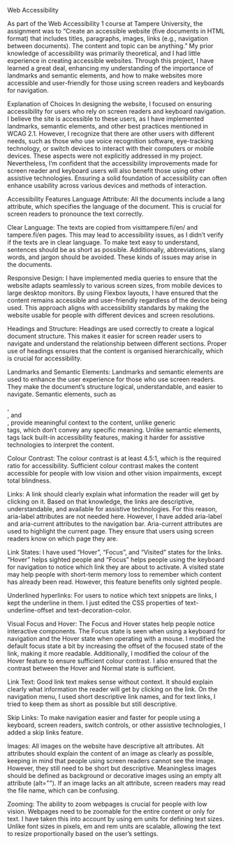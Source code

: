 Web Accessibility

As part of the Web Accessibility 1 course at Tampere University, the assignment 
was to “Create an accessible website (five documents in HTML format) that 
includes titles, paragraphs, images, links (e.g., navigation between documents). 
The content and topic can be anything.” My prior knowledge of accessibility was 
primarily theoretical, and I had little experience in creating accessible 
websites. Through this project, I have learned a great deal, enhancing my 
understanding of the importance of landmarks and semantic elements, and how to 
make websites more accessible and user-friendly for those using screen readers 
and keyboards for navigation.

Explanation of Choices
In designing the website, I focused on ensuring accessibility for users who rely 
on screen readers and keyboard navigation. I believe the site is accessible to 
these users, as I have implemented landmarks, semantic elements, and other best 
practices mentioned in WCAG 2.1. However, I recognize that there are other users 
with different needs, such as those who use voice recognition software, 
eye-tracking technology, or switch devices to interact with their computers or 
mobile devices. These aspects were not explicitly addressed in my project. 
Nevertheless, I’m confident that the accessibility improvements made for screen 
reader and keyboard users will also benefit those using other assistive 
technologies. Ensuring a solid foundation of accessibility can often enhance 
usability across various devices and methods of interaction.

Accessibility Features
Language Attribute: All the documents include a lang attribute, which specifies 
the language of the document. This is crucial for screen readers to pronounce 
the text correctly.

Clear Language: The texts are copied from visittampere.fi/en/ and tampere.fi/en 
pages. This may lead to accessibility issues, as I didn’t verify if the texts 
are in clear language. To make text easy to understand, sentences should be as 
short as possible. Additionally, abbreviations, slang words, and jargon should 
be avoided. These kinds of issues may arise in the documents.

Responsive Design: I have implemented media queries to ensure that the website 
adapts seamlessly to various screen sizes, from mobile devices to large desktop 
monitors. By using Flexbox layouts, I have ensured that the content remains 
accessible and user-friendly regardless of the device being used. This approach 
aligns with accessibility standards by making the website usable for people with 
different devices and screen resolutions.

Headings and Structure: Headings are used correctly to create a logical document 
structure. This makes it easier for screen reader users to navigate and 
understand the relationship between different sections. Proper use of headings 
ensures that the content is organised hierarchically, which is crucial for 
accessibility.

Landmarks and Semantic Elements: Landmarks and semantic elements are used to 
enhance the user experience for those who use screen readers. They make the 
document’s structure logical, understandable, and easier to navigate. Semantic 
elements, such as <article>, <nav>, and <footer>, provide meaningful context to 
the content, unlike generic <div> tags, which don’t convey any specific meaning. 
Unlike semantic elements, <div> tags lack built-in accessibility features, 
making it harder for assistive technologies to interpret the content.

Colour Contrast: The colour contrast is at least 4.5:1, which is the required 
ratio for accessibility. Sufficient colour contrast makes the content accessible 
for people with low vision and other vision impairments, except total blindness.

Links: A link should clearly explain what information the reader will get by 
clicking on it. Based on that knowledge, the links are descriptive, 
understandable, and available for assistive technologies. For this reason, 
aria-label attributes are not needed here. However, I have added aria-label and 
aria-current attributes to the navigation bar. Aria-current attributes are used 
to highlight the current page. They ensure that users using screen readers know 
on which page they are.

Link States: I have used “Hover”, “Focus”, and “Visited” states for the links. 
“Hover” helps sighted people and “Focus” helps people using the keyboard for 
navigation to notice which link they are about to activate. A visited state may 
help people with short-term memory loss to remember which content has already 
been read. However, this feature benefits only sighted people.

Underlined hyperlinks: For users to notice which text snippets are links, I kept 
the underline in them. I just edited the CSS properties of text-underline-offset 
and text-decoration-color.

Visual Focus and Hover: The Focus and Hover states help people notice 
interactive components. The Focus state is seen when using a keyboard for 
navigation and the Hover state when operating with a mouse. I modified the 
default focus state a bit by increasing the offset of the focused state of the 
link, making it more readable. Additionally, I modified the colour of the Hover 
feature to ensure sufficient colour contrast. I also ensured that the contrast 
between the Hover and Normal state is sufficient.

Link Text: Good link text makes sense without context. It should explain clearly 
what information the reader will get by clicking on the link. On the navigation 
menu, I used short descriptive link names, and for text links, I tried to keep 
them as short as possible but still descriptive.

Skip Links: To make navigation easier and faster for people using a keyboard, 
screen readers, switch controls, or other assistive technologies, I added a skip 
links feature.

Images: All images on the website have descriptive alt attributes. Alt 
attributes should explain the content of an image as clearly as possible, 
keeping in mind that people using screen readers cannot see the image. However, 
they still need to be short but descriptive. Meaningless images should be 
defined as background or decorative images using an empty alt attribute 
(alt=""). If an image lacks an alt attribute, screen readers may read the file 
name, which can be confusing.

Zooming: The ability to zoom webpages is crucial for people with low vision. 
Webpages need to be zoomable for the entire content or only for text. I have 
taken this into account by using em units for defining text sizes. Unlike font 
sizes in pixels, em and rem units are scalable, allowing the text to resize 
proportionally based on the user’s settings.
